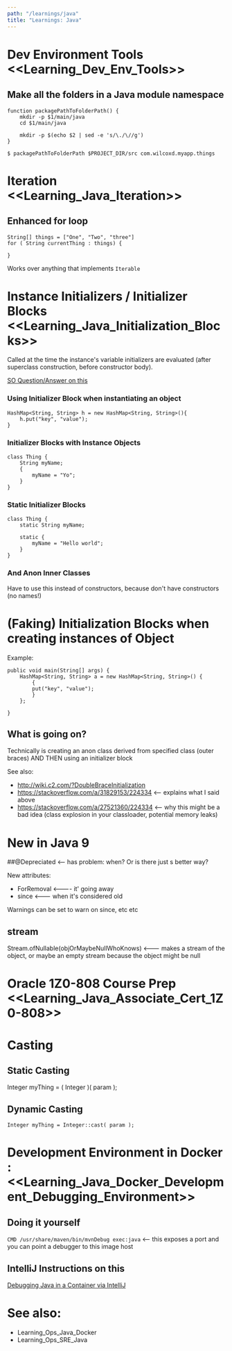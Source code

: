 ```yaml
---
path: "/learnings/java"
title: "Learnings: Java"
---
```


# Dev Environment Tools <<Learning_Dev_Env_Tools>>


## Make all the folders in a Java module namespace

    function packagePathToFolderPath() {
        mkdir -p $1/main/java
        cd $1/main/java
    
        mkdir -p $(echo $2 | sed -e 's/\./\//g')
    }
    
    $ packagePathToFolderPath $PROJECT_DIR/src com.wilcoxd.myapp.things


# Iteration <<Learning_Java_Iteration>>

## Enhanced for loop

    String[] things = ["One", "Two", "three"]
    for ( String currentThing : things) {
    
    }

Works over anything that implements `Iterable`

# Instance Initializers / Initializer Blocks <<Learning_Java_Initialization_Blocks>>

Called at the time the instance's variable initializers are evaluated (after superclass construction, before constructor body).


[SO Question/Answer on this](https://stackoverflow.com/q/804589/224334)

### Using Initializer Block when instantiating an object

    HashMap<String, String> h = new HashMap<String, String>(){
    	h.put("key", "value");
    }

### Initializer Blocks with Instance Objects


    class Thing {
    	String myName;
    	{
    		myName = "Yo";
    	}
    }


### Static Initializer Blocks

    class Thing {
    	static String myName;
    	
    	static {
    		myName = "Hello world";
    	}
    }


### And Anon Inner Classes

Have to use this instead of constructors, because don't have constructors (no names!)


# (Faking) Initialization Blocks when creating instances of Object

Example:

    public void main(String[] args) {
    	HashMap<String, String> a = new HashMap<String, String>() {
    		{
    		put("key", "value");
    		}
    	};
    
    }

## What is going on?

Technically is creating an anon class derived from specified class (outer braces)
AND THEN using an initializer block

See also:

  * http://wiki.c2.com/?DoubleBraceInitialization
  * https://stackoverflow.com/a/31829153/224334 <-- explains what I said above
  * https://stackoverflow.com/a/27521360/224334 <-- why this might be a bad idea (class explosion in your classloader, potential memory leaks)
  

# New in Java 9

##@Depreciated <-- has problem: when? Or is there just s better way?

New attributes:
  * ForRemoval <---- it' going away
  * since <--- when it's considered old
  
Warnings can be set to warn on since, etc etc

## stream

  Stream.ofNullable(objOrMaybeNullWhoKnows)  <--- makes a stream of the object, or maybe an empty stream because the object might be null
  
# Oracle 1Z0-808 Course Prep <<Learning_Java_Associate_Cert_1Z0-808>>


# Casting

## Static Casting

  Integer myThing = ( Integer )( param );
  
## Dynamic Casting

	Integer myThing = Integer::cast( param );

# Development Environment in Docker : <<Learning_Java_Docker_Development_Debugging_Environment>>

## Doing it yourself

`CMD /usr/share/maven/bin/mvnDebug exec:java` <-- this exposes a port and you can point a debugger to this image host

## IntelliJ Instructions on this

[Debugging Java in a Container via IntelliJ](https://www.jetbrains.com/help/idea/2017.2/debugging-a-java-app-in-a-container.html)


# See also:

  * Learning_Ops_Java_Docker
  * Learning_Ops_SRE_Java
  